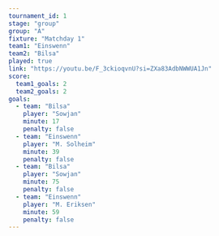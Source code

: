 ```yaml
---
tournament_id: 1
stage: "group"
group: "A"
fixture: "Matchday 1"
team1: "Einswenn"
team2: "Bilsa"
played: true
link: "https://youtu.be/F_3ckioqvnU?si=ZXa83AdbNWWUA1Jn"
score:
  team1_goals: 2
  team2_goals: 2
goals:
  - team: "Bilsa"
    player: "Sowjan"
    minute: 17
    penalty: false
  - team: "Einswenn"
    player: "M. Solheim"
    minute: 39
    penalty: false
  - team: "Bilsa"
    player: "Sowjan"
    minute: 75
    penalty: false
  - team: "Einswenn"
    player: "M. Eriksen"
    minute: 59
    penalty: false
---
```

